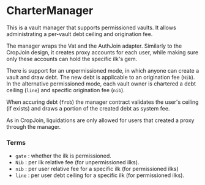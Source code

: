 # CharterManager

This is a vault manager that supports permissioned vaults. It allows administrating a per-vault debt ceiling and origination fee.

The manager wraps the Vat and the AuthJoin adapter.
Similarly to the CropJoin design, it creates proxy accounts for each user, while making sure only these accounts can hold the specific ilk's gem.

There is support for an unpermissioned mode, in which anyone can create a vault and draw debt. The new debt is applicable to an origination fee (`Nib`).
In the alternative permissioned mode, each vault owner is chartered a debt ceiling (`line`) and specific origination fee (`nib`).

When accuring debt (`frob`) the manager contract validates the user's ceiling (if exists) and draws a portion of the created debt as system fee.

As in CropJoin, liquidations are only allowed for users that created a proxy through the manager.

### Terms

- `gate` : whether the ilk is permissioned.
- `Nib` : per ilk relative fee (for unpermissioned ilks).
- `nib` : per user relative fee for a specific ilk (for permissioned ilks)
- `line` : per user debt ceiling for a specific ilk (for permissioned ilks).
